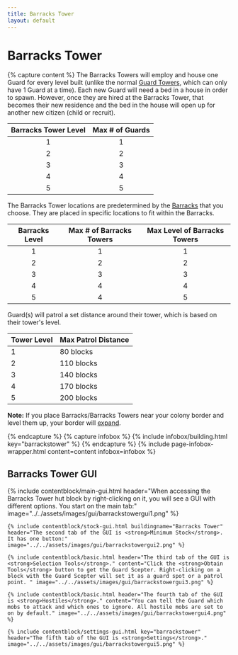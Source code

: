 ```yaml
---
title: Barracks Tower
layout: default
---
```

# Barracks Tower

{% capture content %}
The Barracks Towers will employ and house one Guard for every level built (unlike the normal [Guard Towers](../../source/buildings/guardtower), which can only have 1 Guard at a time). Each new Guard will need a bed in a house in order to spawn. However, once they are hired at the Barracks Tower, that becomes their new residence and the bed in the house will open up for another new citizen (child or recruit).


| Barracks Tower Level | Max # of Guards |
| :------------------: | :-------------: |
|          1           |        1        |
|          2           |        2        |
|          3           |        3        |
|          4           |        4        |
|          5           |        5        |


The Barracks Tower locations are predetermined by the [Barracks](../../source/buildings/barracks) that you choose. They are placed in specific locations to fit within the Barracks. 


| Barracks Level | Max # of Barracks Towers | Max Level of Barracks Towers |
| :------------: | :----------------------: | :--------------------------: |
|       1        |            1             |              1               |
|       2        |            2             |              2               |
|       3        |            3             |              3               |
|       4        |            4             |              4               |
|       5        |            4             |              5               |


Guard(s) will patrol a set distance around their tower, which is based on their tower's level.

| Tower Level | Max Patrol Distance |
| ----------- | ------------------- |
| 1           | 80 blocks           |
| 2           | 110 blocks          |
| 3           | 140 blocks          |
| 4           | 170 blocks          |
| 5           | 200 blocks          |

<strong>Note:</strong> If you place Barracks/Barracks Towers near your colony border and level them up, your border will [expand](../../source/systems/border).

{% endcapture %}
{% capture infobox %}
{% include infobox/building.html key="barrackstower" %}
{% endcapture %}
{% include page-infobox-wrapper.html content=content infobox=infobox %}

## Barracks Tower GUI

<div class="row">
  <div class="col">
    {% include contentblock/main-gui.html header="When accessing the Barracks Tower hut block by right-clicking on it, you will see a GUI with different options. You start on the main tab:" image="../../assets/images/gui/barrackstowergui1.png" %}

    {% include contentblock/stock-gui.html buildingname="Barracks Tower" header="The second tab of the GUI is <strong>Minimum Stock</strong>. It has one button:" image="../../assets/images/gui/barrackstowergui2.png" %}

    {% include contentblock/basic.html header="The third tab of the GUI is <strong>Selection Tools</strong>." content="Click the <strong>Obtain Tools</strong> button to get the Guard Scepter. Right-clicking on a block with the Guard Scepter will set it as a guard spot or a patrol point. " image="../../assets/images/gui/barrackstowergui3.png" %}

    {% include contentblock/basic.html header="The fourth tab of the GUI is <strong>Hostiles</strong>." content="You can tell the Guard which mobs to attack and which ones to ignore. All hostile mobs are set to on by default." image="../../assets/images/gui/barrackstowergui4.png" %}

    {% include contentblock/settings-gui.html key="barrackstower" header="The fifth tab of the GUI is <strong>Settings</strong>." image="../../assets/images/gui/barrackstowergui5.png" %}
  </div>
</div>